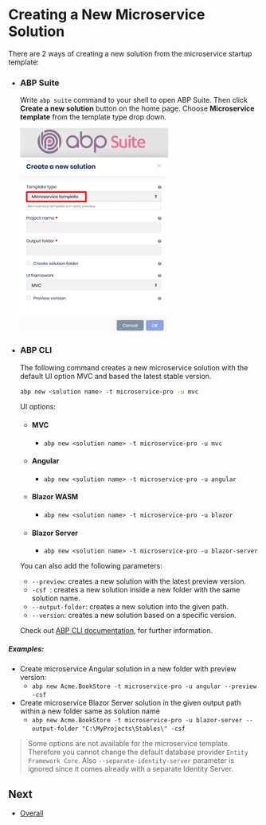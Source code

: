 # Creating a New Microservice Solution

There are 2 ways of creating a new solution from the microservice startup template:

- ### ABP Suite

  Write `abp suite` command to your shell to open ABP Suite. Then click **Create a new solution** button on the home page. Choose **Microservice template** from the template type drop down.

  ![Create a new microservice with Suite](../../images/microservice-template-create-solution-with-suite.png)

* ### ABP CLI

  The following command creates a new microservice solution with the default UI option MVC and based the latest stable version. 

  ```bash
  abp new <solution name> -t microservice-pro -u mvc
  ```

  UI options:

  * #### MVC
    *  `abp new <solution name> -t microservice-pro -u mvc`

  * #### Angular
    *  `abp new <solution name> -t microservice-pro -u angular`

  * #### Blazor WASM
    *  `abp new <solution name> -t microservice-pro -u blazor`

  * #### Blazor Server
    *  `abp new <solution name> -t microservice-pro -u blazor-server`

  You can also add the following parameters:

  * `--preview`: creates a new solution with the latest preview version.
  * `-csf `: creates a new solution inside a new folder with the same solution name.
  * `--output-folder`: creates a new solution into the given path. 
  * `--version`: creates a new solution based on a specific version.

  

  Check out [ABP CLI documentation](https://docs.abp.io/en/abp/latest/CLI), for further information.
  
  

##### Examples:

* Create microservice Angular solution in a new folder with preview version:
  * `abp new Acme.BookStore -t microservice-pro -u angular --preview -csf` 
* Create microservice Blazor Server solution in the given output path within a new folder same as solution name
  * `abp new Acme.BookStore -t microservice-pro -u blazor-server --output-folder "C:\MyProjects\Stables\" -csf`



> Some options are not available for the microservice template.  Therefore you cannot change the default database provider `Entity Framework Core`.  Also `--separate-identity-server` parameter is ignored since it comes already with a separate Identity Server. 



## Next

* [Overall](index.md)
